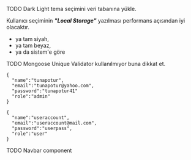 TODO Dark Light tema seçimini veri tabanına yükle.

Kullanıcı seçiminin **_"Local Storage"_** yazılması performans açısından iyi olacaktır.

- ya tam siyah,
- ya tam beyaz,
- ya da sistem'e göre

TODO Mongoose Unique Validator kullanılmıyor buna dikkat et.

```
{
  "name":"tunapotur",
  "email":"tunapotur@yahoo.com",
  "password":"tunapotur41"
  "role":"admin"
}

{
  "name":"useraccount",
  "email":"useraccount@mail.com",
  "password":"userpass",
  "role":"user"
}
```

TODO Navbar component
